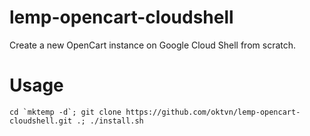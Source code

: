 # lemp-opencart-cloudshell
Create a new OpenCart instance on Google Cloud Shell from scratch.

# Usage
    cd `mktemp -d`; git clone https://github.com/oktvn/lemp-opencart-cloudshell.git .; ./install.sh
